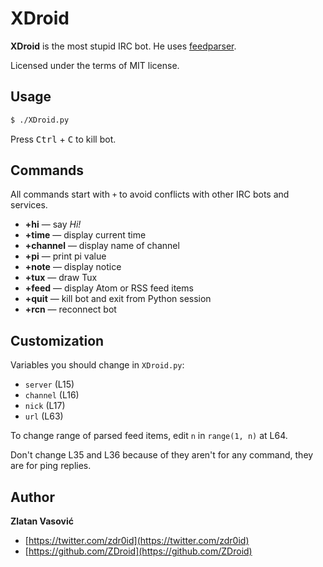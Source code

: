 # XDroid

**XDroid** is the most stupid IRC bot. He uses
[feedparser](http://code.google.com/p/feedparser/).

Licensed under the terms of MIT license.

## Usage

```bash
$ ./XDroid.py
```

Press <kbd>Ctrl</kbd> + <kbd>C</kbd> to kill bot.

## Commands

All commands start with `+` to avoid conflicts with other IRC bots and
services.

* **+hi** — say *Hi!*
* **+time** — display current time
* **+channel** — display name of channel
* **+pi** — print pi value
* **+note** — display notice
* **+tux** — draw Tux
* **+feed** — display Atom or RSS feed items
* **+quit** — kill bot and exit from Python session
* **+rcn** — reconnect bot

## Customization

Variables you should change in `XDroid.py`:

* `server` (L15)
* `channel` (L16)
* `nick` (L17)
* `url` (L63)

To change range of parsed feed items, edit `n` in `range(1, n)` at L64.

Don't change L35 and L36 because of they aren't for any command, they are for
ping replies.

## Author

**Zlatan Vasović**

* [https://twitter.com/zdr0id](https://twitter.com/zdr0id)
* [https://github.com/ZDroid](https://github.com/ZDroid)